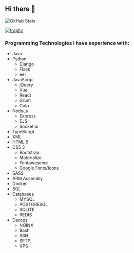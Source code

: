 ## Hi there 👋


![GitHub Stats](https://github-readme-stats.vercel.app/api?username=nh916&theme=monokai)

[![trophy](https://github-profile-trophy.vercel.app/?username=nh916&theme=monokai)](https://github.com/ryo-ma/github-profile-trophy)

<!-- [![Top Langs](https://github-readme-stats.vercel.app/api/top-langs/?username=nh916&langs_count=8&theme=onedark)](https://github.com/nh916/github-readme-stats) -->



### Programming Technologies I have experience with:
- Java
- Python
  - Django
  - Flask
  - eel
- JavaScript
  - jQuery
  - Vue
  - React
  - Grunt
  - Gulp
- NodeJs
  - Express
  - EJS
  - Socket.io
- TypeScript
- XML
- HTML 5
- CSS 3
  - Bootstrap
  - Materialize
  - Fontawesome
  - Google Fonts/Icons
- SASS
- ARM Assembly
- Docker
- SQL
- Databases
  - MYSQL
  - POSTGRESQL
  - SQLITE
  - REDIS
- Devops
  - NGINX
  - Bash
  - SSH
  - SFTP
  - VPS



<!--
**nh916/nh916** is a ✨ _special_ ✨ repository because its `README.md` (this file) appears on your GitHub profile.

Here are some ideas to get you started:

- 🔭 I’m currently working on ...
- 🌱 I’m currently learning ...
- 👯 I’m looking to collaborate on ...
- 🤔 I’m looking for help with ...
- 💬 Ask me about ...
- 📫 How to reach me: ...
- 😄 Pronouns: ...
- ⚡ Fun fact: ...
-->
